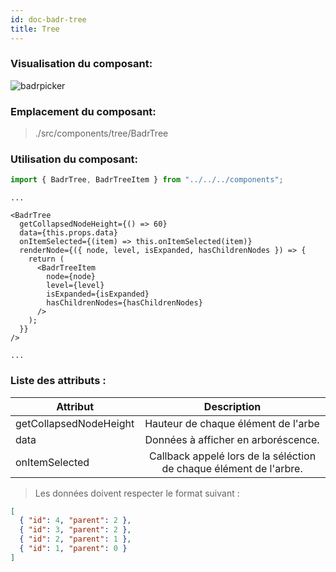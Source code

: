 ```yaml
---
id: doc-badr-tree
title: Tree
---
```


### Visualisation du composant:

![badrpicker](assets/Tree.gif)

### Emplacement du composant:

> ./src/components/tree/BadrTree

### Utilisation du composant:

```javascript
import { BadrTree, BadrTreeItem } from "../../../components";
```

```JSX
...

<BadrTree
  getCollapsedNodeHeight={() => 60}
  data={this.props.data}
  onItemSelected={(item) => this.onItemSelected(item)}
  renderNode={({ node, level, isExpanded, hasChildrenNodes }) => {
    return (
      <BadrTreeItem
        node={node}
        level={level}
        isExpanded={isExpanded}
        hasChildrenNodes={hasChildrenNodes}
      />
    );
  }}
/>

...
```

### Liste des attributs :

| Attribut               |                            Description                             |
| ---------------------- | :----------------------------------------------------------------: |
| getCollapsedNodeHeight |                Hauteur de chaque élément de l'arbe                 |
| data                   |                Données à afficher en arboréscence.                 |
| onItemSelected         | Callback appelé lors de la séléction de chaque élément de l'arbre. |

> Les données doivent respecter le format suivant :

```json
[
  { "id": 4, "parent": 2 },
  { "id": 3, "parent": 2 },
  { "id": 2, "parent": 1 },
  { "id": 1, "parent": 0 }
]
```

